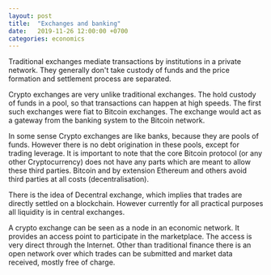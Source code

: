 ```yaml
---
layout: post
title:  "Exchanges and banking"
date:   2019-11-26 12:00:00 +0700
categories: economics
---
```


Traditional exchanges mediate transactions by institutions in a private network. They generally don't take custody of funds and the price formation and settlement process are
separated.

Crypto exchanges are very unlike traditional exchanges. The hold custody of funds in a pool, so that 
transactions can happen at high speeds. The first such exchanges were fiat to Bitcoin exchanges. The exchange
would act as a gateway from the banking system to the Bitcoin network.

In some sense Crypto exchanges are like banks, because they are pools of funds. However there is no debt origination in these pools, except for trading leverage. It is important to note that the core Bitcoin protocol
(or any other Cryptocurrency) does not have any parts which are meant to allow these third parties. Bitcoin and by extension Ethereum and others avoid third parties at all costs (decentralisation).

There is the idea of Decentral exchange, which implies that trades are directly settled on a blockchain. 
However currently for all practical purposes all liquidity is in central exchanges.

A crypto exchange can be seen as a node in an economic network. It provides an access point to participate in the marketplace. The access is very direct through the Internet. Other than traditional finance there is an open network over which trades can be submitted and market data received, mostly free of charge.
